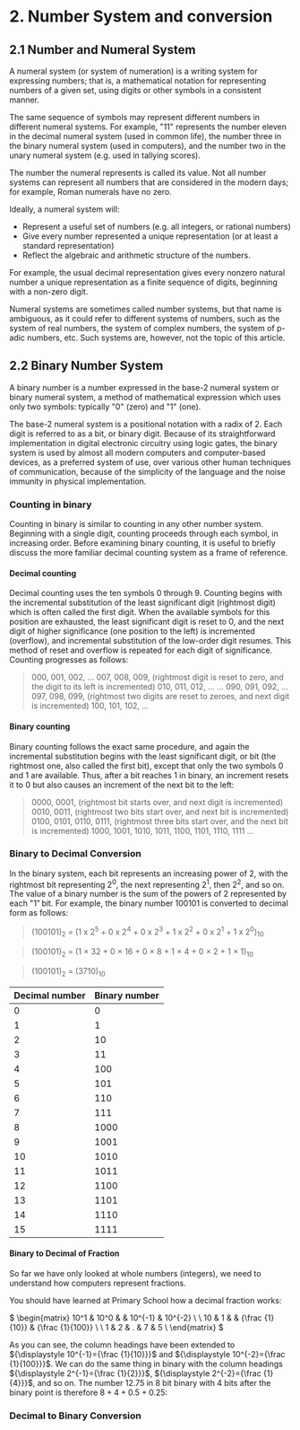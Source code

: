 # 2. Number System and conversion

## **2.1 Number and Numeral System**

A numeral system (or system of numeration) is a writing system for expressing numbers; that is, a mathematical notation for representing numbers of a given set, using digits or other symbols in a consistent manner.

The same sequence of symbols may represent different numbers in different numeral systems. For example, "11" represents the number eleven in the decimal numeral system (used in common life), the number three in the binary numeral system (used in computers), and the number two in the unary numeral system (e.g. used in tallying scores).

The number the numeral represents is called its value. Not all number systems can represent all numbers that are considered in the modern days; for example, Roman numerals have no zero.

Ideally, a numeral system will:

- Represent a useful set of numbers (e.g. all integers, or rational numbers)
- Give every number represented a unique representation (or at least a standard representation)
- Reflect the algebraic and arithmetic structure of the numbers.

For example, the usual decimal representation gives every nonzero natural number a unique representation as a finite sequence of digits, beginning with a non-zero digit.

Numeral systems are sometimes called number systems, but that name is ambiguous, as it could refer to different systems of numbers, such as the system of real numbers, the system of complex numbers, the system of p-adic numbers, etc. Such systems are, however, not the topic of this article.

## **2.2 Binary Number System**

A binary number is a number expressed in the base-2 numeral system or binary numeral system, a method of mathematical expression which uses only two symbols: typically "0" (zero) and "1" (one).

The base-2 numeral system is a positional notation with a radix of 2. Each digit is referred to as a bit, or binary digit. Because of its straightforward implementation in digital electronic circuitry using logic gates, the binary system is used by almost all modern computers and computer-based devices, as a preferred system of use, over various other human techniques of communication, because of the simplicity of the language and the noise immunity in physical implementation.

### **Counting in binary**

Counting in binary is similar to counting in any other number system. Beginning with a single digit, counting proceeds through each symbol, in increasing order. Before examining binary counting, it is useful to briefly discuss the more familiar decimal counting system as a frame of reference.

#### **Decimal counting**

Decimal counting uses the ten symbols 0 through 9. Counting begins with the incremental substitution of the least significant digit (rightmost digit) which is often called the first digit. When the available symbols for this position are exhausted, the least significant digit is reset to 0, and the next digit of higher significance (one position to the left) is incremented (overflow), and incremental substitution of the low-order digit resumes. This method of reset and overflow is repeated for each digit of significance. Counting progresses as follows:

  >000, 001, 002, ... 007, 008, 009, (rightmost digit is reset to zero, and the digit to its left is incremented)
  010, 011, 012, ...
     ...
  090, 091, 092, ... 097, 098, 099, (rightmost two digits are reset to zeroes, and next digit is incremented)
  100, 101, 102, ...

#### **Binary counting**

Binary counting follows the exact same procedure, and again the incremental substitution begins with the least significant digit, or bit (the rightmost one, also called the first bit), except that only the two symbols 0 and 1 are available. Thus, after a bit reaches 1 in binary, an increment resets it to 0 but also causes an increment of the next bit to the left:

>0000, 0001, (rightmost bit starts over, and next digit is incremented)
0010, 0011, (rightmost two bits start over, and next bit is incremented)
0100, 0101, 0110, 0111, (rightmost three bits start over, and the next bit is incremented)
1000, 1001, 1010, 1011, 1100, 1101, 1110, 1111 ...

### **Binary to Decimal Conversion**

In the binary system, each bit represents an increasing power of 2, with the rightmost bit representing 2<sup>0</sup>, the next representing 2<sup>1</sup>, then 2<sup>2</sup>, and so on. The value of a binary number is the sum of the powers of 2 represented by each "1" bit. For example, the binary number 100101 is converted to decimal form as follows:

>(100101)<sub>2</sub> = (1 x 2<sup>5</sup> + 0 x 2<sup>4</sup> + 0 x 2<sup>3</sup> + 1 x 2<sup>2</sup> + 0 x 2<sup>1</sup> + 1 x 2<sup>0</sup>)<sub>10</sub>

>(100101)<sub>2</sub> = (1 × 32 + 0 × 16 + 0 × 8 + 1 × 4 + 0 × 2 + 1 × 1)<sub>10</sub>

>(100101)<sub>2</sub> = (3710)<sub>10</sub>

| Decimal number | Binary number |
|-------------|---------------|
| 0  | 0 |
| 1 | 1  |
| 2 | 10  |
| 3 | 11  |
| 4 | 100  |
| 5 | 101  |
| 6 | 110  |
| 7 | 111  |
| 8 | 1000  |
| 9 | 1001  |
| 10 | 1010  |
| 11 | 1011  |
| 12 | 1100  |
| 13 | 1101  |
| 14 | 1110  |
| 15 | 1111  |

#### **Binary to Decimal of Fraction**

So far we have only looked at whole numbers (integers), we need to understand how computers represent fractions.

You should have learned at Primary School how a decimal fraction works:

$
\begin{matrix}
  10^1 & 10^0 &   & 10^{-1} & 10^{-2} \\
  \\
  10 & 1 &   & {\frac {1}{10}} & {\frac {1}{100}} \\
  \\
  1 & 2 & . & 7 & 5 \\
\end{matrix}
$

As you can see, the column headings have been extended to ${\displaystyle 10^{-1}={\frac {1}{10}}}$ and ${\displaystyle 10^{-2}={\frac {1}{100}}}$. We can do the same thing in binary with the column headings ${\displaystyle 2^{-1}={\frac {1}{2}}}$, ${\displaystyle 2^{-2}={\frac {1}{4}}}$, and so on. The number 12.75 in 8 bit binary with 4 bits after the binary point is therefore $8 + 4 + 0.5 + 0.25$:
### **Decimal to Binary Conversion**
